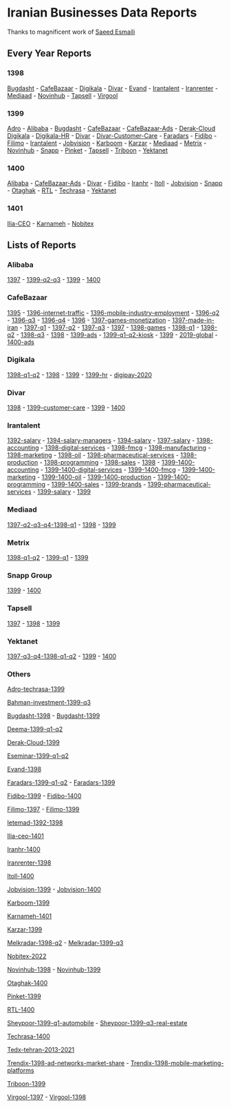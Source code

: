 # Iranian Businesses Data Reports

Thanks to magnificent work of [Saeed Esmaili](https://github.com/saeedesmaili/iranian-businesses-data-reports)

## Every Year Reports

### 1398

[Bugdasht](https://github.com/MahdiMajidzadeh/iranian-businesses-data-reports/blob/main/reports/bugdasht-1398.pdf?raw=true) - 
[CafeBazaar](https://github.com/MahdiMajidzadeh/iranian-businesses-data-reports/blob/main/reports/cafebazaar-1398.pdf?raw=true) - 
[Digikala](https://github.com/MahdiMajidzadeh/iranian-businesses-data-reports/blob/main/reports/digikala-1398.pdf?raw=true) - 
[Divar](https://github.com/MahdiMajidzadeh/iranian-businesses-data-reports/blob/main/reports/divar-1398.pdf?raw=true) - 
[Evand](https://github.com/MahdiMajidzadeh/iranian-businesses-data-reports/blob/main/reports/evand-1398.pdf?raw=true) - 
[Irantalent](https://github.com/MahdiMajidzadeh/iranian-businesses-data-reports/blob/main/reports/irantalent-1398.pdf?raw=true) - 
[Iranrenter](https://github.com/MahdiMajidzadeh/iranian-businesses-data-reports/blob/main/reports/iranrenter-1398.pdf?raw=true) - 
[Mediaad](https://github.com/MahdiMajidzadeh/iranian-businesses-data-reports/blob/main/reports/mediaad-1398.pdf?raw=true) - 
[Novinhub](https://github.com/MahdiMajidzadeh/iranian-businesses-data-reports/blob/main/reports/novinhub-1398.pdf?raw=true) - 
[Tapsell](https://github.com/MahdiMajidzadeh/iranian-businesses-data-reports/blob/main/reports/tapsell-1398.pdf?raw=true) - 
[Virgool](https://github.com/MahdiMajidzadeh/iranian-businesses-data-reports/blob/main/reports/virgool-98.pdf?raw=true)

### 1399

[Adro](https://github.com/MahdiMajidzadeh/iranian-businesses-data-reports/blob/main/reports/adro-techrasa-1399.pdf?raw=true) - 
[Alibaba](https://github.com/MahdiMajidzadeh/iranian-businesses-data-reports/blob/main/reports/alibaba-1399.pdf?raw=true) - 
[Bugdasht](https://github.com/MahdiMajidzadeh/iranian-businesses-data-reports/blob/main/reports/bugdasht-1399.pdf?raw=true) - 
[CafeBazaar](https://github.com/MahdiMajidzadeh/iranian-businesses-data-reports/blob/main/reports/cafebazaar-1399.pdf?raw=true) -
[CafeBazaar-Ads](https://github.com/MahdiMajidzadeh/iranian-businesses-data-reports/blob/main/reports/cafebazaar-1399-ads.pdf?raw=true) - 
[Derak-Cloud](https://github.com/MahdiMajidzadeh/iranian-businesses-data-reports/blob/main/reports/derak-cloud-1399.pdf?raw=true)
[Digikala](https://github.com/MahdiMajidzadeh/iranian-businesses-data-reports/blob/main/reports/digikala-1399.pdf?raw=true) - 
[Digikala-HR](https://github.com/MahdiMajidzadeh/iranian-businesses-data-reports/blob/main/reports/digikala-hr-1399.pdf?raw=true) - 
[Divar](https://github.com/MahdiMajidzadeh/iranian-businesses-data-reports/blob/main/reports/divar-1399.pdf?raw=true) - 
[Divar-Customer-Care](https://github.com/MahdiMajidzadeh/iranian-businesses-data-reports/blob/main/reports/divar-1399-customer-care.pdf?raw=true) - 
[Faradars](https://github.com/MahdiMajidzadeh/iranian-businesses-data-reports/blob/main/reports/faradars-1399.pdf?raw=true) - 
[Fidibo](https://github.com/MahdiMajidzadeh/iranian-businesses-data-reports/blob/main/reports/fidibo-1399.pdf?raw=true) - 
[Filimo](https://github.com/MahdiMajidzadeh/iranian-businesses-data-reports/blob/main/reports/filimo-1399.pdf?raw=true) - 
[Irantalent](https://github.com/MahdiMajidzadeh/iranian-businesses-data-reports/blob/main/reports/irantalent-1399.pdf?raw=true) - 
[Jobvision](https://github.com/MahdiMajidzadeh/iranian-businesses-data-reports/blob/main/reports/jobvision-1399.pdf?raw=true) - 
[Karboom](https://github.com/MahdiMajidzadeh/iranian-businesses-data-reports/blob/main/reports/karboom-1399.pdf?raw=true) - 
[Karzar](https://github.com/MahdiMajidzadeh/iranian-businesses-data-reports/blob/main/reports/karzar-1399.pdf?raw=true) - 
[Mediaad](https://github.com/MahdiMajidzadeh/iranian-businesses-data-reports/blob/main/reports/mediaad-1399.pdf?raw=true) - 
[Metrix](https://github.com/MahdiMajidzadeh/iranian-businesses-data-reports/blob/main/reports/metrix-1399.pdf?raw=true) - 
[Novinhub](https://github.com/MahdiMajidzadeh/iranian-businesses-data-reports/blob/main/reports/novinhub-1399.pdf?raw=true) - 
[Snapp](https://github.com/MahdiMajidzadeh/iranian-businesses-data-reports/blob/main/reports/snapp-group-1399.pdf?raw=true) - 
[Pinket](https://github.com/MahdiMajidzadeh/iranian-businesses-data-reports/blob/main/reports/pinket-1399.pdf?raw=true) - 
[Tapsell](https://github.com/MahdiMajidzadeh/iranian-businesses-data-reports/blob/main/reports/tapsell-1399.pdf?raw=true) - 
[Triboon](https://github.com/MahdiMajidzadeh/iranian-businesses-data-reports/blob/main/reports/triboon-1399.pdf?raw=true) - 
[Yektanet](https://github.com/MahdiMajidzadeh/iranian-businesses-data-reports/blob/main/reports/yektanet-1399.pdf?raw=true)

### 1400

[Alibaba](https://github.com/MahdiMajidzadeh/iranian-businesses-data-reports/blob/main/reports/alibaba-1400.pdf?raw=true) - 
[CafeBazaar-Ads](https://github.com/MahdiMajidzadeh/iranian-businesses-data-reports/blob/main/reports/cafebazaar-ads-report-1400.pdf?raw=true) - 
[Divar](https://github.com/MahdiMajidzadeh/iranian-businesses-data-reports/blob/main/reports/divar-1400.pdf?raw=true) - 
[Fidibo](https://github.com/MahdiMajidzadeh/iranian-businesses-data-reports/blob/main/reports/fidibo-1400.pdf?raw=true) - 
[Iranhr](https://github.com/MahdiMajidzadeh/iranian-businesses-data-reports/blob/main/reports/iranhr-1400.pdf?raw=true) -
[Itoll](https://github.com/MahdiMajidzadeh/iranian-businesses-data-reports/blob/main/reports/itoll-1400.pdf?raw=true) - 
[Jobvision](https://github.com/MahdiMajidzadeh/iranian-businesses-data-reports/blob/main/reports/jobvision-1400.pdf?raw=true) -
[Snapp](https://github.com/MahdiMajidzadeh/iranian-businesses-data-reports/blob/main/reports/snapp-group-1400.pdf?raw=true) - 
[Otaghak](https://github.com/MahdiMajidzadeh/iranian-businesses-data-reports/blob/main/reports/otaghak-1400.pdf?raw=true) - 
[RTL](https://github.com/MahdiMajidzadeh/iranian-businesses-data-reports/blob/main/reports/rtl-1400.pdf?raw=true) - 
[Techrasa](https://github.com/MahdiMajidzadeh/iranian-businesses-data-reports/blob/main/reports/techrasa-1400.pdf?raw=true) - 
[Yektanet](https://github.com/MahdiMajidzadeh/iranian-businesses-data-reports/blob/main/reports/yektanet-1400.pdf?raw=true)

### 1401

[Ilia-CEO](https://github.com/MahdiMajidzadeh/iranian-businesses-data-reports/blob/main/reports/ilia-ceo-1401.pdf?raw=true) -
[Karnameh](https://github.com/MahdiMajidzadeh/iranian-businesses-data-reports/blob/main/reports/karnameh-1401.pdf?raw=true) - 
[Nobitex](https://github.com/MahdiMajidzadeh/iranian-businesses-data-reports/blob/main/reports/nobitex-2022.pdf?raw=true)

## Lists of Reports

### Alibaba

[1397](https://github.com/MahdiMajidzadeh/iranian-businesses-data-reports/blob/main/reports/alibaba-1397.pdf?raw=true) - 
[1399-q2-q3](https://github.com/MahdiMajidzadeh/iranian-businesses-data-reports/blob/main/reports/alibaba-1399-q2-q3.pdf?raw=true) - 
[1399](https://github.com/MahdiMajidzadeh/iranian-businesses-data-reports/blob/main/reports/alibaba-1399.pdf?raw=true) - 
[1400](https://github.com/MahdiMajidzadeh/iranian-businesses-data-reports/blob/main/reports/alibaba-1400.pdf?raw=true)

### CafeBazaar

[1395](https://github.com/MahdiMajidzadeh/iranian-businesses-data-reports/blob/main/reports/cafebazaar-1395.pdf?raw=true) - 
[1396-internet-traffic](https://github.com/MahdiMajidzadeh/iranian-businesses-data-reports/blob/main/reports/cafebazaar-1396-internet-traffic.pdf?raw=true) - 
[1396-mobile-industry-employment](https://github.com/MahdiMajidzadeh/iranian-businesses-data-reports/blob/main/reports/cafebazaar-1396-mobile-industry-employment.pdf?raw=true) - 
[1396-q2](https://github.com/MahdiMajidzadeh/iranian-businesses-data-reports/blob/main/reports/cafebazaar-1396-q2.pdf?raw=true) - 
[1396-q3](https://github.com/MahdiMajidzadeh/iranian-businesses-data-reports/blob/main/reports/cafebazaar-1396-q3.pdf?raw=true) - 
[1396-q4](https://github.com/MahdiMajidzadeh/iranian-businesses-data-reports/blob/main/reports/cafebazaar-1396-q4.pdf?raw=true) - 
[1396](https://github.com/MahdiMajidzadeh/iranian-businesses-data-reports/blob/main/reports/cafebazaar-1396.pdf?raw=true) - 
[1397-games-monetization](https://github.com/MahdiMajidzadeh/iranian-businesses-data-reports/blob/main/reports/cafebazaar-1397-games-monetization.pdf?raw=true) - 
[1397-made-in-iran](https://github.com/MahdiMajidzadeh/iranian-businesses-data-reports/blob/main/reports/cafebazaar-1397-made-in-iran.pdf?raw=true) - 
[1397-q1](https://github.com/MahdiMajidzadeh/iranian-businesses-data-reports/blob/main/reports/cafebazaar-1397-q1.pdf?raw=true) - 
[1397-q2](https://github.com/MahdiMajidzadeh/iranian-businesses-data-reports/blob/main/reports/cafebazaar-1397-q2.pdf?raw=true) - 
[1397-q3](https://github.com/MahdiMajidzadeh/iranian-businesses-data-reports/blob/main/reports/cafebazaar-1397-q3.pdf?raw=true) - 
[1397](https://github.com/MahdiMajidzadeh/iranian-businesses-data-reports/blob/main/reports/cafebazaar-1397.pdf?raw=true) - 
[1398-games](https://github.com/MahdiMajidzadeh/iranian-businesses-data-reports/blob/main/reports/cafebazaar-1398-games.pdf?raw=true) - 
[1398-q1](https://github.com/MahdiMajidzadeh/iranian-businesses-data-reports/blob/main/reports/cafebazaar-1398-q1.pdf?raw=true) - 
[1398-q2](https://github.com/MahdiMajidzadeh/iranian-businesses-data-reports/blob/main/reports/cafebazaar-1398-q2.pdf?raw=true) - 
[1398-q3](https://github.com/MahdiMajidzadeh/iranian-businesses-data-reports/blob/main/reports/cafebazaar-1398-q3.pdf?raw=true) - 
[1398](https://github.com/MahdiMajidzadeh/iranian-businesses-data-reports/blob/main/reports/cafebazaar-1398.pdf?raw=true) - 
[1399-ads](https://github.com/MahdiMajidzadeh/iranian-businesses-data-reports/blob/main/reports/cafebazaar-1399-ads.pdf?raw=true) - 
[1399-q1-q2-kiosk](https://github.com/MahdiMajidzadeh/iranian-businesses-data-reports/blob/main/reports/cafebazaar-1399-q1-q2-kiosk.pdf?raw=true) - 
[1399](https://github.com/MahdiMajidzadeh/iranian-businesses-data-reports/blob/main/reports/cafebazaar-1399.pdf?raw=true) - 
[2019-global](https://github.com/MahdiMajidzadeh/iranian-businesses-data-reports/blob/main/reports/cafebazaar-2019-global.pdf?raw=true) - 
[1400-ads](https://github.com/MahdiMajidzadeh/iranian-businesses-data-reports/blob/main/reports/cafebazaar-ads-report-1400.pdf?raw=true)

### Digikala

[1398-q1-q2](https://github.com/MahdiMajidzadeh/iranian-businesses-data-reports/blob/main/reports/digikala-1398-q1-q2-fa.pdf?raw=true) - 
[1398](https://github.com/MahdiMajidzadeh/iranian-businesses-data-reports/blob/main/reports/digikala-1398.pdf?raw=true) - 
[1399](https://github.com/MahdiMajidzadeh/iranian-businesses-data-reports/blob/main/reports/digikala-1399.pdf?raw=true) - 
[1399-hr](https://github.com/MahdiMajidzadeh/iranian-businesses-data-reports/blob/main/reports/digikala-hr-1399.pdf?raw=true) - 
[digipay-2020](https://github.com/MahdiMajidzadeh/iranian-businesses-data-reports/blob/main/reports/digipay-2020.pdf?raw=true)

### Divar

[1398](https://github.com/MahdiMajidzadeh/iranian-businesses-data-reports/blob/main/reports/divar-1398.pdf?raw=true) - 
[1399-customer-care](https://github.com/MahdiMajidzadeh/iranian-businesses-data-reports/blob/main/reports/divar-1399-customer-care.pdf?raw=true) - 
[1399](https://github.com/MahdiMajidzadeh/iranian-businesses-data-reports/blob/main/reports/divar-1399.pdf?raw=true) - 
[1400](https://github.com/MahdiMajidzadeh/iranian-businesses-data-reports/blob/main/reports/divar-1400.pdf?raw=true)

### Irantalent

[1392-salary](https://github.com/MahdiMajidzadeh/iranian-businesses-data-reports/blob/main/reports/irantalent-1392-salary.pdf?raw=true) - 
[1394-salary-managers](https://github.com/MahdiMajidzadeh/iranian-businesses-data-reports/blob/main/reports/irantalent-1394-salary-managers.pdf?raw=true) - 
[1394-salary](https://github.com/MahdiMajidzadeh/iranian-businesses-data-reports/blob/main/reports/irantalent-1394-salary.pdf?raw=true) - 
[1397-salary](https://github.com/MahdiMajidzadeh/iranian-businesses-data-reports/blob/main/reports/irantalent-1397-salary.pdf?raw=true) - 
[1398-accounting](https://github.com/MahdiMajidzadeh/iranian-businesses-data-reports/blob/main/reports/irantalent-1398-accounting.pdf?raw=true) - 
[1398-digital-services](https://github.com/MahdiMajidzadeh/iranian-businesses-data-reports/blob/main/reports/irantalent-1398-digital-services.pdf?raw=true) - 
[1398-fmcg](https://github.com/MahdiMajidzadeh/iranian-businesses-data-reports/blob/main/reports/irantalent-1398-fmcg.pdf?raw=true) - 
[1398-manufacturing](https://github.com/MahdiMajidzadeh/iranian-businesses-data-reports/blob/main/reports/irantalent-1398-manufacturing.pdf?raw=true) - 
[1398-marketing](https://github.com/MahdiMajidzadeh/iranian-businesses-data-reports/blob/main/reports/irantalent-1398-marketing.pdf?raw=true) - 
[1398-oil](https://github.com/MahdiMajidzadeh/iranian-businesses-data-reports/blob/main/reports/irantalent-1398-oil.pdf?raw=true) - 
[1398-pharmaceutical-services](https://github.com/MahdiMajidzadeh/iranian-businesses-data-reports/blob/main/reports/irantalent-1398-pharmaceutical-services.pdf?raw=true) - 
[1398-production](https://github.com/MahdiMajidzadeh/iranian-businesses-data-reports/blob/main/reports/irantalent-1398-production.pdf?raw=true) - 
[1398-programming](https://github.com/MahdiMajidzadeh/iranian-businesses-data-reports/blob/main/reports/irantalent-1398-programming.pdf?raw=true) - 
[1398-sales](https://github.com/MahdiMajidzadeh/iranian-businesses-data-reports/blob/main/reports/irantalent-1398-sales.pdf?raw=true) - 
[1398](https://github.com/MahdiMajidzadeh/iranian-businesses-data-reports/blob/main/reports/irantalent-1398.pdf?raw=true) - 
[1399-1400-accounting](https://github.com/MahdiMajidzadeh/iranian-businesses-data-reports/blob/main/reports/irantalent-1399-1400-accounting.pdf?raw=true) - 
[1399-1400-digital-services](https://github.com/MahdiMajidzadeh/iranian-businesses-data-reports/blob/main/reports/irantalent-1399-1400-digital-services.pdf?raw=true) - 
[1399-1400-fmcg](https://github.com/MahdiMajidzadeh/iranian-businesses-data-reports/blob/main/reports/irantalent-1399-1400-fmcg.pdf?raw=true) - 
[1399-1400-marketing](https://github.com/MahdiMajidzadeh/iranian-businesses-data-reports/blob/main/reports/irantalent-1399-1400-marketing.pdf?raw=true) - 
[1399-1400-oil](https://github.com/MahdiMajidzadeh/iranian-businesses-data-reports/blob/main/reports/irantalent-1399-1400-oil.pdf?raw=true) - 
[1399-1400-production](https://github.com/MahdiMajidzadeh/iranian-businesses-data-reports/blob/main/reports/irantalent-1399-1400-production.pdf?raw=true) - 
[1399-1400-programming](https://github.com/MahdiMajidzadeh/iranian-businesses-data-reports/blob/main/reports/irantalent-1399-1400-programming.pdf?raw=true) - 
[1399-1400-sales](https://github.com/MahdiMajidzadeh/iranian-businesses-data-reports/blob/main/reports/irantalent-1399-1400-sales.pdf?raw=true) - 
[1399-brands](https://github.com/MahdiMajidzadeh/iranian-businesses-data-reports/blob/main/reports/irantalent-1399-brands.pdf?raw=true) - 
[1399-pharmaceutical-services](https://github.com/MahdiMajidzadeh/iranian-businesses-data-reports/blob/main/reports/irantalent-1399-pharmaceutical-services.pdf?raw=true) - 
[1399-salary](https://github.com/MahdiMajidzadeh/iranian-businesses-data-reports/blob/main/reports/irantalent-1399-salary.pdf?raw=true) - 
[1399](https://github.com/MahdiMajidzadeh/iranian-businesses-data-reports/blob/main/reports/irantalent-1399.pdf?raw=true)

### Mediaad

[1397-q2-q3-q4-1398-q1](https://github.com/MahdiMajidzadeh/iranian-businesses-data-reports/blob/main/reports/mediaad-1397-q2-q3-q4-1398-q1.pdf?raw=true) - 
[1398](https://github.com/MahdiMajidzadeh/iranian-businesses-data-reports/blob/main/reports/mediaad-1398.pdf?raw=true) - 
[1399](https://github.com/MahdiMajidzadeh/iranian-businesses-data-reports/blob/main/reports/mediaad-1399.pdf?raw=true)

### Metrix

[1398-q1-q2](https://github.com/MahdiMajidzadeh/iranian-businesses-data-reports/blob/main/reports/metrix-1398-q1-q2.pdf?raw=true) - 
[1399-q1](https://github.com/MahdiMajidzadeh/iranian-businesses-data-reports/blob/main/reports/metrix-1399-q1.pdf?raw=true) - 
[1399](https://github.com/MahdiMajidzadeh/iranian-businesses-data-reports/blob/main/reports/metrix-1399.pdf?raw=true)

### Snapp Group

[1399](https://github.com/MahdiMajidzadeh/iranian-businesses-data-reports/blob/main/reports/snapp-group-1399.pdf?raw=true) - 
[1400](https://github.com/MahdiMajidzadeh/iranian-businesses-data-reports/blob/main/reports/snapp-group-1400.pdf?raw=true)

### Tapsell

[1397](https://github.com/MahdiMajidzadeh/iranian-businesses-data-reports/blob/main/reports/tapsell-1397.pdf?raw=true) - 
[1398](https://github.com/MahdiMajidzadeh/iranian-businesses-data-reports/blob/main/reports/tapsell-1398.pdf?raw=true) - 
[1399](https://github.com/MahdiMajidzadeh/iranian-businesses-data-reports/blob/main/reports/tapsell-1399.pdf?raw=true)

### Yektanet

[1397-q3-q4-1398-q1-q2](https://github.com/MahdiMajidzadeh/iranian-businesses-data-reports/blob/main/reports/yektanet-1397-q3-q4-1398-q1-q2.pdf?raw=true) - 
[1399](https://github.com/MahdiMajidzadeh/iranian-businesses-data-reports/blob/main/reports/yektanet-1399.pdf?raw=true) - 
[1400](https://github.com/MahdiMajidzadeh/iranian-businesses-data-reports/blob/main/reports/yektanet-1400.pdf?raw=true)


### Others

[Adro-techrasa-1399](https://github.com/MahdiMajidzadeh/iranian-businesses-data-reports/blob/main/reports/adro-techrasa-1399.pdf?raw=true)

[Bahman-investment-1399-q3](https://github.com/MahdiMajidzadeh/iranian-businesses-data-reports/blob/main/reports/bahman-investment-1399-q3.pdf?raw=true)

[Bugdasht-1398](https://github.com/MahdiMajidzadeh/iranian-businesses-data-reports/blob/main/reports/bugdasht-1398.pdf?raw=true) - 
[Bugdasht-1399](https://github.com/MahdiMajidzadeh/iranian-businesses-data-reports/blob/main/reports/bugdasht-1399.pdf?raw=true) 

[Deema-1399-q1-q2](https://github.com/MahdiMajidzadeh/iranian-businesses-data-reports/blob/main/reports/deema-1399-q1-q2.pdf?raw=true)

[Derak-Cloud-1399](https://github.com/MahdiMajidzadeh/iranian-businesses-data-reports/blob/main/reports/derak-cloud-1399.pdf?raw=true)

[Eseminar-1399-q1-q2](https://github.com/MahdiMajidzadeh/iranian-businesses-data-reports/blob/main/reports/eseminar-1399-q1-q2.pdf?raw=true)

[Evand-1398](https://github.com/MahdiMajidzadeh/iranian-businesses-data-reports/blob/main/reports/evand-1398.pdf?raw=true)

[Faradars-1399-q1-q2](https://github.com/MahdiMajidzadeh/iranian-businesses-data-reports/blob/main/reports/faradars-1399-q1-q2.pdf?raw=true) - 
[Faradars-1399](https://github.com/MahdiMajidzadeh/iranian-businesses-data-reports/blob/main/reports/faradars-1399.pdf?raw=true)

[Fidibo-1399](https://github.com/MahdiMajidzadeh/iranian-businesses-data-reports/blob/main/reports/fidibo-1399.pdf?raw=true) - 
[Fidibo-1400](https://github.com/MahdiMajidzadeh/iranian-businesses-data-reports/blob/main/reports/fidibo-1400.pdf?raw=true)

[Filimo-1397](https://github.com/MahdiMajidzadeh/iranian-businesses-data-reports/blob/main/reports/filimo-1397.pdf?raw=true) - 
[Filimo-1399](https://github.com/MahdiMajidzadeh/iranian-businesses-data-reports/blob/main/reports/filimo-1399.pdf?raw=true)

[Ietemad-1392-1398](https://github.com/MahdiMajidzadeh/iranian-businesses-data-reports/blob/main/reports/ietemad-1392-1398.pdf?raw=true)

[Ilia-ceo-1401](https://github.com/MahdiMajidzadeh/iranian-businesses-data-reports/blob/main/reports/ilia-ceo-1401.pdf?raw=true)

[Iranhr-1400](https://github.com/MahdiMajidzadeh/iranian-businesses-data-reports/blob/main/reports/iranhr-1400.pdf?raw=true)

[Iranrenter-1398](https://github.com/MahdiMajidzadeh/iranian-businesses-data-reports/blob/main/reports/iranrenter-1398.pdf?raw=true)

[Itoll-1400](https://github.com/MahdiMajidzadeh/iranian-businesses-data-reports/blob/main/reports/itoll-1400.pdf?raw=true)

[Jobvision-1399](https://github.com/MahdiMajidzadeh/iranian-businesses-data-reports/blob/main/reports/jobvision-1399.pdf?raw=true) - 
[Jobvision-1400](https://github.com/MahdiMajidzadeh/iranian-businesses-data-reports/blob/main/reports/jobvision-1400.pdf?raw=true)

[Karboom-1399](https://github.com/MahdiMajidzadeh/iranian-businesses-data-reports/blob/main/reports/karboom-1399.pdf?raw=true)

[Karnameh-1401](https://github.com/MahdiMajidzadeh/iranian-businesses-data-reports/blob/main/reports/karnameh-1401.pdf?raw=true)

[Karzar-1399](https://github.com/MahdiMajidzadeh/iranian-businesses-data-reports/blob/main/reports/karzar-1399.pdf?raw=true)

[Melkradar-1398-q2](https://github.com/MahdiMajidzadeh/iranian-businesses-data-reports/blob/main/reports/melkradar-1398-q2.pdf?raw=true) - 
[Melkradar-1399-q3](https://github.com/MahdiMajidzadeh/iranian-businesses-data-reports/blob/main/reports/melkradar-1399-q3.pdf?raw=true)

[Nobitex-2022](https://github.com/MahdiMajidzadeh/iranian-businesses-data-reports/blob/main/reports/nobitex-2022.pdf?raw=true)

[Novinhub-1398](https://github.com/MahdiMajidzadeh/iranian-businesses-data-reports/blob/main/reports/novinhub-1398.pdf?raw=true) - 
[Novinhub-1399](https://github.com/MahdiMajidzadeh/iranian-businesses-data-reports/blob/main/reports/novinhub-1399.pdf?raw=true)

[Otaghak-1400](https://github.com/MahdiMajidzadeh/iranian-businesses-data-reports/blob/main/reports/otaghak-1400.pdf?raw=true)

[Pinket-1399](https://github.com/MahdiMajidzadeh/iranian-businesses-data-reports/blob/main/reports/pinket-1399.pdf?raw=true)

[RTL-1400](https://github.com/MahdiMajidzadeh/iranian-businesses-data-reports/blob/main/reports/rtl-1400.pdf?raw=true)

[Sheypoor-1399-q1-automobile](https://github.com/MahdiMajidzadeh/iranian-businesses-data-reports/blob/main/reports/sheypoor-1399-q1-automobile.pdf?raw=true) - 
[Sheypoor-1399-q3-real-estate](https://github.com/MahdiMajidzadeh/iranian-businesses-data-reports/blob/main/reports/sheypoor-1399-q3-real-estate.pdf?raw=true)

[Techrasa-1400](https://github.com/MahdiMajidzadeh/iranian-businesses-data-reports/blob/main/reports/techrasa-1400.pdf?raw=true)

[Tedx-tehran-2013-2021](https://github.com/MahdiMajidzadeh/iranian-businesses-data-reports/blob/main/reports/tedx-tehran-2013-2021.pdf?raw=true)

[Trendix-1398-ad-networks-market-share](https://github.com/MahdiMajidzadeh/iranian-businesses-data-reports/blob/main/reports/trendix-1398-ad-networks-market-share.pdf?raw=true) - 
[Trendix-1398-mobile-marketing-platforms](https://github.com/MahdiMajidzadeh/iranian-businesses-data-reports/blob/main/reports/trendix-1398-mobile-marketing-platforms.pdf?raw=true)

[Triboon-1399](https://github.com/MahdiMajidzadeh/iranian-businesses-data-reports/blob/main/reports/triboon-1399.pdf?raw=true)

[Virgool-1397](https://github.com/MahdiMajidzadeh/iranian-businesses-data-reports/blob/main/reports/virgool-97.pdf?raw=true) - 
[Virgool-1398](https://github.com/MahdiMajidzadeh/iranian-businesses-data-reports/blob/main/reports/virgool-98.pdf?raw=true)

